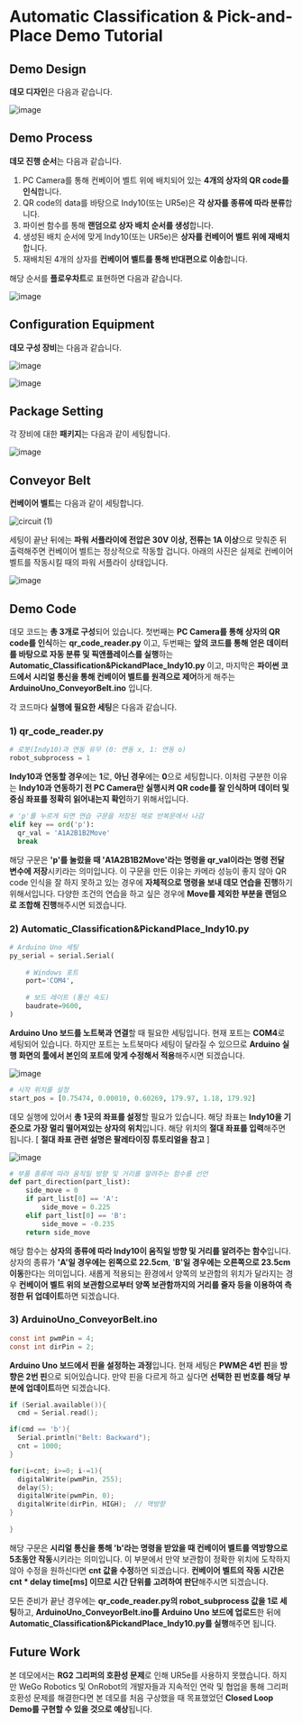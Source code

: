 # Automatic Classification & Pick-and-Place Demo Tutorial



## Demo Design

**데모 디자인**은 다음과 같습니다.

![image](https://user-images.githubusercontent.com/84532915/208834884-ec7dfd46-7d21-4753-89ef-747e51946737.png)



## Demo Process

**데모 진행 순서**는 다음과 같습니다.

1. PC Camera를 통해 컨베이어 벨트 위에 배치되어 있는 **4개의 상자의 QR code를 인식**합니다.
2. QR code의 data를 바탕으로 Indy10(또는 UR5e)은 **각 상자를 종류에 따라 분류**합니다.
3. 파이썬 함수를 통해 **랜덤으로 상자 배치 순서를 생성**합니다.
4. 생성된 배치 순서에 맞게 Indy10(또는 UR5e)은 **상자를 컨베이어 벨트 위에 재배치**합니다.
5. 재배치된 4개의 상자를 **컨베이어 벨트를 통해 반대편으로 이송**합니다. 

해당 순서를 **플로우차트**로 표현하면 다음과 같습니다.

![image](https://user-images.githubusercontent.com/84532915/208834913-00f0f69f-bba4-4cbc-9174-bdee637ff9e6.png)



## Configuration Equipment

**데모 구성 장비**는 다음과 같습니다.

![image](https://user-images.githubusercontent.com/84532915/208834951-116668ce-15ba-43d7-97c1-cd683726738d.png)

![image](https://user-images.githubusercontent.com/84532915/208834977-c3695966-b658-4e7c-a9a1-a990a97cd00e.png)



## Package Setting

각 장비에 대한 **패키지**는 다음과 같이 세팅합니다.

![image](https://user-images.githubusercontent.com/84532915/208835005-aebf929e-b4a7-489c-b326-913fd5ec25a9.png)



## Conveyor Belt

**컨베이어 벨트**는 다음과  같이 세팅합니다.

![circuit (1)](https://user-images.githubusercontent.com/84532915/209643318-b4877d39-2045-49fb-9456-0a5389bfdcb0.png)

세팅이 끝난 뒤에는 **파워 서플라이에 전압은 30V 이상, 전류는 1A 이상**으로 맞춰준 뒤 출력해주면 컨베이어 벨트는 정상적으로 작동할 겁니다. 아래의 사진은 실제로 컨베이어 벨트를 작동시킬 때의 파워 서플라이 상태입니다.

![image](https://user-images.githubusercontent.com/84532915/209468944-2c5c9453-4f90-402b-874a-75a79960d8ec.png)



## Demo Code

데모 코드는 **총 3개로 구성**되어 있습니다. 첫번째는 **PC Camera를 통해 상자의 QR code를 인식**하는 **qr_code_reader.py** 이고, 두번째는 **앞의 코드를 통해 얻은 데이터를 바탕으로 자동 분류 및 픽앤플레이스를 실행**하는 **Automatic_Classification&PickandPlace_Indy10.py** 이고, 마지막은 **파이썬 코드에서 시리얼 통신을 통해 컨베이어 벨트를 원격으로 제어**하게 해주는 **ArduinoUno_ConveyorBelt.ino** 입니다.



각 코드마다 **실행에 필요한 세팅**은 다음과 같습니다.

### 1) qr_code_reader.py

```python
# 로봇(Indy10)과 연동 유무 (0: 연동 x, 1: 연동 o)
robot_subprocess = 1
```

**Indy10과 연동할 경우**에는 **1**로, **아닌 경우**에는 **0**으로 세팅합니다. 이처럼 구분한 이유는 **Indy10과 연동하기 전 PC Camera만 실행시켜 QR code를 잘 인식하며 데이터 및 중심 좌표를 정확히 읽어내는지 확인**하기 위해서입니다.

```python
# 'p'를 누르게 되면 연습 구문을 저장된 채로 반복문에서 나감
elif key == ord('p'):
  qr_val = 'A1A2B1B2Move'
  break
```

해당 구문은 **'p'를 눌렀을 때 'A1A2B1B2Move'라는 명령을 qr_val이라는 명령 전달 변수에 저장**시키라는 의미입니다. 이 구문을 만든 이유는 카메라 성능이 좋지 않아 QR code 인식을 잘 하지 못하고 있는 경우에 **자체적으로 명령을 보내 데모 연습을 진행**하기 위해서입니다. 다양한 조건의 연습을 하고 싶은 경우에 **Move를 제외한 부분을 랜덤으로 조합해 진행**해주시면 되겠습니다.



### 2) Automatic_Classification&PickandPlace_Indy10.py

```python
# Arduino Uno 세팅
py_serial = serial.Serial(
    
    # Windows 포트
    port='COM4',
    
    # 보드 레이트 (통신 속도)
    baudrate=9600,
)
```

**Arduino Uno 보드를 노트북과 연결**할 때 필요한 세팅입니다. 현재 포트는 **COM4**로 세팅되어 있습니다. 하지만 포트는 노트북마다 세팅이 달라질 수 있으므로 **Arduino 실행 화면의 툴에서 본인의 포트에 맞게 수정해서 적용**해주시면 되겠습니다.

![image](https://user-images.githubusercontent.com/84532915/208835102-9a58895b-a42d-446c-b7aa-952b7c3d55dc.png)

```python
# 시작 위치를 설정
start_pos = [0.75474, 0.00010, 0.60269, 179.97, 1.18, 179.92]
```

데모 실행에 있어서 **총 1곳의 좌표를 설정**할 필요가 있습니다. 해당 좌표는 **Indy10을 기준으로 가장 멀리 떨어져있는 상자의 위치**입니다. 해당 위치의 **절대 좌표를 입력**해주면 됩니다.
[ **절대 좌표 관련 설명은 팔레타이징 튜토리얼을 참고** ]

![image](https://user-images.githubusercontent.com/84532915/208835127-0c1ddc67-ee47-4741-a0a2-f183efd03029.png)

```python
# 부품 종류에 따라 움직일 방향 및 거리를 알려주는 함수를 선언
def part_direction(part_list):
    side_move = 0
    if part_list[0] == 'A':
        side_move = 0.225
    elif part_list[0] == 'B':
        side_move = -0.235
    return side_move
```

해당 함수는 **상자의 종류에 따라 Indy10이 움직일 방향 및 거리를 알려주는 함수**입니다. 상자의 종류가 **'A'일 경우에는 왼쪽으로 22.5cm**, '**B'일 경우에는 오른쪽으로 23.5cm 이동**한다는 의미입니다. 새롭게 적용되는 환경에서 양쪽의 보관함의 위치가 달라지는 경우 **컨베이어 벨트 위의 보관함으로부터 양쪽 보관함까지의 거리를 줄자 등을 이용하여 측정한 뒤 업데이트**하면 되겠습니다.



### 3) ArduinoUno_ConveyorBelt.ino

```c
const int pwmPin = 4;
const int dirPin = 2;
```

**Arduino Uno 보드에서 핀을 설정하는 과정**입니다. 현재 세팅은 **PWM은 4번 핀**을 **방향은 2번 핀**으로 되어있습니다. 만약 핀을 다르게 하고 싶다면 **선택한 핀 번호를 해당 부분에 업데이트**하면 되겠습니다.

```c
if (Serial.available()){
  cmd = Serial.read();

if(cmd == 'b'){
  Serial.println("Belt: Backward");
  cnt = 1000;
}

for(i=cnt; i>=0; i-=1){
  digitalWrite(pwmPin, 255);
  delay(5);
  digitalWrite(pwmPin, 0); 
  digitalWrite(dirPin, HIGH);  // 역방향    
}
    
}
```

해당 구문은 **시리얼 통신을 통해 'b'라는 명령을 받았을 때 컨베이어 벨트를 역방향으로 5초동안 작동**시키라는 의미입니다. 이 부분에서 만약 보관함이 정확한 위치에 도착하지 않아 수정을 원하신다면 **cnt 값을 수정**하면 되겠습니다. **컨베이어 벨트의 작동 시간은 cnt * delay time[ms] 이므로 시간 단위를 고려하여 판단**해주시면 되겠습니다. 



모든 준비가 끝난 경우에는 **qr_code_reader.py의 robot_subprocess 값을 1로 세팅**하고,  **ArduinoUno_ConveyorBelt.ino를 Arduino Uno 보드에 업로드**한 뒤에 **Automatic_Classification&PickandPlace_Indy10.py를 실행**해주면 됩니다.



## Future Work

본 데모에서는 **RG2 그리퍼의 호환성 문제**로 인해 UR5e를 사용하지 못했습니다. 하지만 WeGo Robotics 및 OnRobot의 개발자들과 지속적인 연락 및 협업을 통해 그리퍼 호환성 문제를 해결한다면 본 데모를 처음 구상했을 때 목표했었던 **Closed Loop Demo를 구현할 수 있을 것으로 예상**됩니다.

